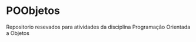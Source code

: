 POObjetos
=========


Repositorio resevados para atividades da disciplina Programação Orientada a Objetos
